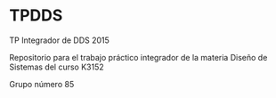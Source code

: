 # TPDDS
TP Integrador de DDS 2015

Repositorio para el trabajo práctico integrador de la materia Diseño de Sistemas del curso K3152

Grupo número 85
